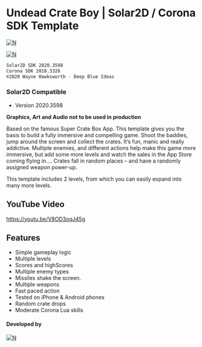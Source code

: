 # Undead Crate Boy | Solar2D / Corona SDK Template
[![N](https://www.deepblueideas.com/dbiNew2/wp-content/uploads/2015/08/shapeimage_17.png)](https://www.deepblueideas.com/product/undead-crate-boy/)

[![N](https://www.deepblueideas.com/dbiNew2/wp-content/uploads/2015/08/b41.jpg)](https://www.deepblueideas.com/product/undead-crate-boy/)

```sh
Solar2D SDK 2020.3598
Corona SDK 2018.3326
©2020 Wayne Hawksworth - Deep Blue Ideas
```

### Solar2D Compatible
 - Version 2020.3598

**Graphics, Art and Audio not to be used in production**

Based on the famous Super Crate Box App. This template gives you the basis to build a fully immersive and compelling game. Shoot the baddies, jump around the screen and collect the crates. It’s fun, manic and really addictive. Multiple enemies, and different actions help make this game more immersive, but add some more levels and watch the sales in the App Store coming flying in…. Crates fall in random places – and have a randomly assigned weapon power-up.

This template includes 2 levels, from which you can easily expand into many more levels.

## YouTube Video
https://youtu.be/V8OD3oqJ45g

## Features

- Simple gameplay logic
- Multiple levels
- Scores and highScores
- Multiple enemy types
- Missiles shake the screen.
- Multiple weapons
- Fast paced action
- Tested on iPhone & Android phones
- Random crate drops
- Moderate Corona Lua skills

#### Developed by
[![N](https://www.deepblueideas.com/dbiNew2/wp-content/uploads/2014/09/web_logo_5.png)](https://www.deepblueideas.com)